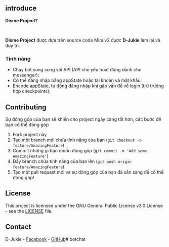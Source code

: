 ## introduce
<p><strong>Disme Project?</strong></p>
<br />
<p>
<strong>Disme Project</strong> được dựa trên source code Miraiv2 được <strong>D-Jukie</strong> làm lại và duy trì.
</p>

### Tính năng

- Chạy bot song song với API (API chủ yếu hoạt động dành cho messenger);
- Có thể đăng nhập bằng appState hoặc tài khoản và mật khẩu;
- Encode appState, tự động đăng nhập khi gặp vấn đề về login (trừ trường hợp checkpoints);

## Contributing

Sự đóng góp của bạn sẽ khiến cho project ngày càng tốt hơn, các bước để bạn có thể đóng góp

1. Fork project này
2. Tạo một branch mới chứa tính năng của bạn (`git checkout -b feature/AmazingFeature`)
3. Commit những gì bạn muốn đóng góp (`git commit -m 'Add some AmazingFeature'`)
4. Đẩy branch chứa tính năng của bạn lên (`git push origin feature/AmazingFeature`)
5. Tạo một pull request mới và sự đóng góp của bạn đã sẵn sàng để có thể đóng góp!

<!-- LICENSE -->
## License

This project is licensed under the GNU General Public License v3.0 License - see the [LICENSE](LICENSE) file.

<!-- CONTACT -->
## Contact

D-Jukie - [Facebook](https://facebook.com/PhamVanDien.User) - [GitHub](https://github.com/D-Jukie)# botchat
